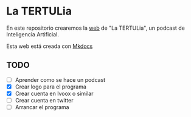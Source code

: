# La TERTULia

En este repositorio crearemos la [web](https://ironbar.github.io/tertulia_inteligencia_artificial/) de "La TERTULia", un podcast de Inteligencia Artificial.

Esta web está creada con [Mkdocs](https://www.mkdocs.org/getting-started/)

## TODO

- [ ] Aprender como se hace un podcast
- [x] Crear logo para el programa
- [x] Crear cuenta en Ivoox o similar
- [ ] Crear cuenta en twitter
- [ ] Arrancar el programa
